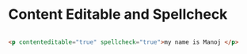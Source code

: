 # Content Editable and Spellcheck


```html

<p contenteditable="true" spellcheck="true">my name is Manoj </p>

```